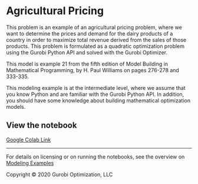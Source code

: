 # Agricultural Pricing

This problem is an example of an agricultural pricing problem, where we want to determine the prices and demand for the 
dairy products of a country in order to maximize total revenue derived from the sales of those products. 
This problem is formulated as a quadratic optimization problem using the Gurobi Python API and solved with the Gurobi 
Optimizer.

This model is example 21 from the fifth edition of Model Building in Mathematical Programming, by H. Paul Williams on 
pages 276-278 and 333-335.

This modeling example is at the intermediate level, where we assume that you know Python and are familiar with the 
Gurobi Python API. In addition, you should have some knowledge about building mathematical optimization models.

## View the notebook

[Google Colab Link](https://colab.research.google.com/github/Gurobi/modeling-examples/blob/master/agricultural_pricing/agricultural_pricing_gcl.ipynb)


----
For details on licensing or on running the notebooks, see the overview on [Modeling Examples](../)


Copyright © 2020 Gurobi Optimization, LLC
